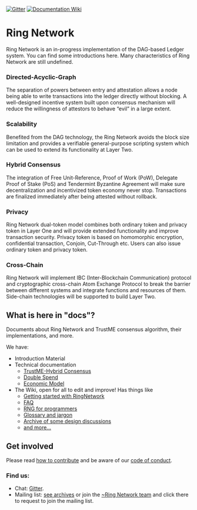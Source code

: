 [![Gitter](https://badges.gitter.im/Ring-Network/community.svg)](https://gitter.im/Ring-Network/community?utm_source=badge&utm_medium=badge&utm_campaign=pr-badge)
[![Documentation Wiki](https://img.shields.io/badge/doc-wiki-blue.svg)](https://github.com/ringnetwork/docs/wiki)
# Ring Network
Ring Network is an in-progress implementation of the DAG-based Ledger system. You can find some introductions here. Many characteristics of Ring Network are still undefined. 
### Directed-Acyclic-Graph
The separation of powers between entry and attestation allows a node being able to write transactions into the ledger directly without blocking. A well-designed incentive system built upon consensus mechanism will reduce the willingness of attestors to behave “evil” in a large extent.

### Scalability
Benefited from the DAG technology, the Ring Network avoids the block size limitation and provides a verifiable general-purpose scripting system which can be used to extend its functionality at Layer Two.

### Hybrid Consensus
The integration of Free Unit-Reference, Proof of Work (PoW), Delegate Proof of Stake (PoS) and Tendermint Byzantine Agreement will make sure decentralization and incentivized token economy never stop. Transactions are finalized immediately after being attested without rollback.

### Privacy
Ring Network dual-token model combines both ordinary token and privacy token in Layer One and will provide extended functionality and improve transaction security. Privacy token is based on homomorphic encryption, confidential transaction, Conjoin, Cut-Through etc. Users can also issue ordinary token and privacy token.

### Cross-Chain
Ring Network will implement IBC (Inter-Blockchain Communication) protocol and cryptographic cross-chain Atom Exchange Protocol to break the barrier between different systems and integrate functions and resources of them. Side-chain technologies will be supported to build Layer Two.


## What is here in "docs"?
Documents about Ring Network and TrustME consensus algorithm, their implementations, and more.

We have:
- Introduction Material
- Technical documentation
   - [TrustME-Hybrid Consensus](./TrustMEHybridConsensus_CN.md)
   - [Double Spend](./DoubleSpend_CN.md)
   - [Economic Model](./EconomicModel_CN.md)
- The Wiki, open for all to edit and improve! Has things like
   - [Getting started with RingNetwork](https://github.com/ringnetwork/docs/wiki/Getting-Started-With-RingNetwork-Links-and-Resources)
   - [FAQ](https://github.com/ringnetwork/docs/wiki/FAQ)
   - [RNG for programmers](https://github.com/ringnetwork/docs/wiki/Hacking-and-contributing)
   - [Glossary and jargon](https://github.com/ringnetwork/docs/wiki/Jargon-file-and-glossary)
   - [Archive of some design discussions](https://github.com/ringnetwork/docs/wiki/Design-discussions)
   - [and more...](https://github.com/ringnetwork/docs/wiki/)

## Get involved

Please read [how to contribute](./CONTRIBUTING.md)
and be aware of our
[code of conduct](./CODE_OF_CONDUCT.md).

### Find us:

* Chat: [Gitter](https://gitter.im/Ring-Network/community).
* Mailing list: [see archives](https://lists.launchpad.net/ringnetwork/) or
join the [~Ring Network team](https://launchpad.net/~ringnetwork)
and click there to request to join the mailing list.

